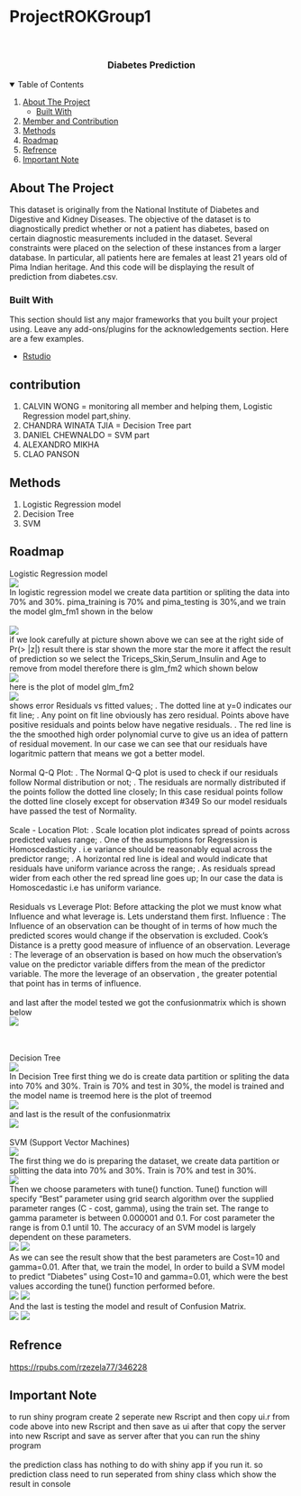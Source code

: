 # ProjectROKGroup1

<!-- PROJECT LOGO -->
<br />
<p align="center">
  <a href="https://github.com/othneildrew/Best-README-Template">
   
  </a>

  <h3 align="center">Diabetes Prediction</h3>




<!-- TABLE OF CONTENTS -->
<details open="open">
  <summary>Table of Contents</summary>
  <ol>
    <li>
      <a href="#about-the-project">About The Project</a>
      <ul>
        <li><a href="#built-with">Built With</a></li>
      </ul>
    </li>
    <li>
      <a href="#contribution">Member and Contribution </a>
    </li>
    <li><a href="#Methods">Methods</a></li>
    <li><a href="#Roadmap">Roadmap</a></li>
     <li><a href="#Refrence">Refrence</a></li>
    <li><a href="#Important Note">Important Note</a></li>
  </ol>
</details>



<!-- ABOUT THE PROJECT -->
## About The Project

This dataset is originally from the National Institute of Diabetes and Digestive and Kidney Diseases. The objective of the dataset is to diagnostically predict whether or not a patient has diabetes, based on certain diagnostic measurements included in the dataset. Several constraints were placed on the selection of these instances from a larger database.
In particular, all patients here are females at least 21 years old of Pima Indian heritage. And this code will be displaying the result of prediction from diabetes.csv.
### Built With

This section should list any major frameworks that you built your project using. Leave any add-ons/plugins for the acknowledgements section. Here are a few examples.
* [Rstudio](https://www.rstudio.com/)



<!-- contribution -->
## contribution

1. CALVIN WONG = monitoring all member and helping them, Logistic Regression model part,shiny.
2. CHANDRA WINATA TJIA =  Decision Tree part
3. DANIEL CHEWNALDO = SVM part
4. ALEXANDRO MIKHA
5. CLAO PANSON



<!-- Methods -->
## Methods
1. Logistic Regression model
2. Decision Tree
3. SVM





<!-- Roadmap -->
## Roadmap

Logistic Regression model
<br />
<img src="www/logisticR.png" >
<br />
In logistic regression model we create data partition or spliting the data into 70% and 30%.
pima_training is 70% and pima_testing is 30%,and we train the model glm_fm1 shown in the below  
<br />
<img src="www/glm1.png" > 
<br />
if we look carefully at picture shown above we can see at the right side of Pr(> |z|) result there is star shown the more star the more it affect the result of prediction
so we select the Triceps_Skin,Serum_Insulin and Age to remove from model therefore there is glm_fm2 which shown below
<br />
<img src="www/glm2.png" > 
<br />
here is the plot of model glm_fm2
<br />
<img src="www/LRM.png" > 
<br />
shows error Residuals vs fitted values; . The dotted line at y=0 indicates our fit line; . Any point on fit line obviously has zero residual. Points above have positive residuals and points below have negative residuals. . The red line is the the smoothed high order polynomial curve to give us an idea of pattern of residual movement. In our case we can see that our residuals have logaritmic pattern that means we got a better model.
<br />
<br />
Normal Q-Q Plot: . The Normal Q-Q plot is used to check if our residuals follow Normal distribution or not; . The residuals are normally distributed if the points follow the dotted line closely; In this case residual points follow the dotted line closely except for observation #349 So our model residuals have passed the test of Normality.
<br />
<br />
Scale - Location Plot: . Scale location plot indicates spread of points across predicted values range; . One of the assumptions for Regression is Homoscedasticity . i.e variance should be reasonably equal across the predictor range; . A horizontal red line is ideal and would indicate that residuals have uniform variance across the range; . As residuals spread wider from each other the red spread line goes up; In our case the data is Homoscedastic i.e has uniform variance.
<br />
<br />
Residuals vs Leverage Plot: Before attacking the plot we must know what Influence and what leverage is. Lets understand them first. Influence : The Influence of an observation can be thought of in terms of how much the predicted scores would change if the observation is excluded. Cook’s Distance is a pretty good measure of influence of an observation. Leverage : The leverage of an observation is based on how much the observation’s value on the predictor variable differs from the mean of the predictor variable. The more the leverage of an observation , the greater potential that point has in terms of influence.
<br />
<br />
and last after the model tested we got the confusionmatrix which is shown below 
<br />
<img src="www/GLMconfusion.png" > 




<br />
<br />
Decision Tree
<br />
<img src="www/decisionTree.png" >
<br />
In Decision Tree first thing we do is create data partition or spliting the data into 70% and 30%.
Train is 70% and test in 30%, the model is trained and the model name is treemod here is the plot of treemod
<br />
<img src="www/RplotDecision.png" >
<br />
and last is the result of the confusionmatrix 
<br />
<img src="www/DecisionTreeconfusionmatrix.png" >




<br />
<br />
SVM (Support Vector Machines)
<br />
<img src="www/svm1.png" >
<br />
The first thing we do is preparing the dataset, we create data partition or splitting the data into 70% and 30%. Train is 70% and test in 30%.
<br />
<img src="www/svm2.png" >
<br />
Then we choose parameters with tune() function. Tune() function will specify “Best” parameter using grid search algorithm over the supplied parameter ranges (C - cost, gamma), using the train set. The range to gamma parameter is between 0.000001 and 0.1. For cost parameter the range is from 0.1 until 10. The accuracy of an SVM model is largely dependent on these parameters.
<br />
<img src="www/svm3.png" >

<img src="www/svm4.png" >
<br />
As we can see the result show that the best parameters are Cost=10 and gamma=0.01.
After that, we train the model, In order to build a SVM model to predict “Diabetes” using Cost=10 and gamma=0.01, which were the best values according the tune() function performed before.
<br />
<img src="www/svm5.png" >

<img src="www/svm6.png" >
<br />
And the last is testing the model and result of Confusion Matrix.
<br />
<img src="www/svm7.png" >

<img src="www/svm8.png" >
<br />




<!--Refrence -->
## Refrence
https://rpubs.com/rzezela77/346228




<!-- Important Note -->
## Important Note
to run shiny program create 2 seperate new Rscript and then copy ui.r from code above into new Rscript and then save as ui after that copy the server into new Rscript and save as server after that you can run the shiny program
<br />
<br />
the prediction class has nothing to do with shiny app if you run it. so prediction class need to run seperated from shiny class which show the result in console 





